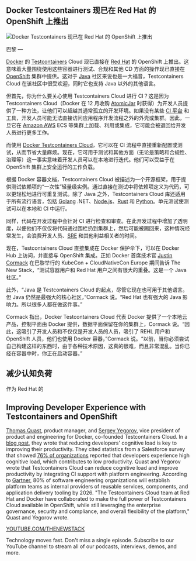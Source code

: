 ## Docker Testcontainers 现已在 Red Hat 的 OpenShift 上推出

![Docker Testcontainers 现已在 Red Hat 的 OpenShift 上推出](https://cdn.thenewstack.io/media/2024/04/485e2f45-87e0-4fc7-8817-0e3a58f97565-1-1024x768.jpg)

巴黎 —

[Docker](https://www.docker.com/?utm_content=inline+mention) 的 [Testcontainers](https://thenewstack.io/how-testcontainers-is-demonstrating-value-as-a-key-ci-tool/) Cloud 现已直接在 [Red Hat](https://www.openshift.com/try?utm_content=inline+mention) 的 OpenShift 上推出。这意味着大量围绕使用这些容器进行测试、合规和其他 CD 方面的操作现已直接在 [OpenShift](https://www.redhat.com/fr/technologies/cloud-computing/openshift/red-hat-openshift-kubernetes) 集群中提供。这对于 [Java](https://thenewstack.io/we-can-have-nice-things-upgrading-to-java-21-is-worth-it/) 社区来说也是一大福音，Testcontainers Cloud 在该社区中很受欢迎，同时它也支持 Java 以外的其他语言。

但首先，你为什么要关心使用 Testcontainers Cloud 进行 CI？这是因为 Testcontainers Cloud（Docker 在 12 月收购 [AtomicJar](https://www.atomicjar.com/) 时获得）为开发人员提供了一种方法，让他们可以超越其通常孤立的开发环境。如果没有某些 [CI 平台](https://thenewstack.io/ci-cd/) 和工具，开发人员可能无法直接访问应用程序开发流程之外的外壳或集群。因此，一旦它在 [Amazon AWS](https://aws.amazon.com/?utm_content=inline+mention) ECS 等集群上加载、利用或集成，它可能会被退回给开发人员进行更多工作。

而使用 [Docker Testcontainers Cloud](https://testcontainers.com/)，它可以在 CI 流程中直接重新配置或测试，从而节省大量麻烦。现在，它可用于测试和其他方面（无论是策略和合规性、治理等）这一事实意味着开发人员可以在本地进行迭代。他们可以受益于在 OpenShift 集群上安全运行的工作负载。

根据 Docker 容器文档，Testcontainers Cloud 被描述为一个开源框架，用于提供测试依赖项的“一次性”轻量级实例。通过直接在测试中将依赖项定义为代码，可以更轻松地进行可重复测试。除了 Java 之外，Testcontainers Cloud 库还适用于所有流行语言，包括 [Golang](https://go.dev/) .NET、[Node.js](https://thenewstack.io/node-js-22-release-improves-developer-experience/)、[Rust](https://thenewstack.io/microsofts-1m-vote-of-confidence-in-rusts-future/) 和 [Python](https://thenewstack.io/an-introduction-to-python-a-language-for-the-ages/)。单元测试使测试可以在本地和 CI 中运行。

同样，代码在开发过程中会针对 CI 进行检查和审查。在此开发过程中增加了透明度，以便他们不仅仅将代码通过围栏扔到集群上，然后可能被踢回来，这种情况经常发生，会浪费开发人员、[SRE](https://thenewstack.io/sre-vs-platform-engineer-cant-we-all-just-get-along/) 和其他利益相关者的时间。

现在，Testcontainers Cloud 直接集成在 Docker 保护伞下，可以在 Docker Hub 上访问，并直接与 OpenShift 集成。正如 Docker 首席技术官 [Justin Cormack](https://uk.linkedin.com/in/justincormack) 在巴黎举行的 KubeCon + CloudNativeCon Europe 期间告诉 The New Stack，“测试容器用户和 Red Hat 用户之间有很大的重叠。这是一个 Java 社区。”

此外，“Java 是 Testcontainers Cloud 的起点，尽管它现在也可用于其他语言。但 Java 仍然是最强大的核心社区，”Cormack 说。“Red Hat 也有强大的 Java 影响力。所以很多人都在做这件事。”

Cormack 指出，Docker Testcontainers Cloud 代表 Docker 提供了一个本地云产品，控制平面由 Docker 提供，数据平面保留在你的集群上，Cormack 说。“因此，这吸引了开发人员和不仅仅是开发人员的人员，吸引了 REHL 用户和 OpenShift 人员，他们也使用 Docker 容器，”Cormack 说。“以前，当你必须尝试自己构建这样的东西时，由于各种技术原因，这真的很难，而且非常混乱。当你已经在容器中时，你正在启动容器。”

## 减少认知负荷

作为 Red Hat 的
## Improving Developer Experience with Testcontainers and OpenShift

[Thomas Quast](https://twitter.com/t_millstream), product manager, and [Sergey Yegorov](https://github.com/bsideup), vice president of product and engineering for Docker, co-founded Testcontainers Cloud. In a [blog post](https://www.redhat.com/en/blog/improving-developer-experience-testcontainers-and-openshift?sc_cid=701f2000000tyN6AAI), they wrote that reducing developers' cognitive load is key to improving their productivity. They cited statistics from a Salesforce survey that showed [76% of organizations](https://www.salesforce.com/news/stories/new-research-shows-how-to-keep-developers-happy-amid-the-great-resignation/) reported that developers experience high cognitive load, which contributes to low productivity. Quast and Yegorov wrote that Testcontainers Cloud can reduce cognitive load and improve productivity by integrating CI support with platform engineering. According to [Gartner](https://www.gartner.com/en/newsroom/press-releases/2023-11-28-gartner-hype-cycle-shows-ai-practices-and-platform-engineering-will-reach-mainstream-adoption-in-software-engineering-in-two-to-five-years), 80% of software engineering organizations will establish platform teams as internal providers of reusable services, components, and application delivery tooling by 2026. "The Testcontainers Cloud team at Red Hat and Docker have collaborated to make the full power of Testcontainers Cloud available in OpenShift, while still leveraging the enterprise governance, security and compliance, and overall flexibility of the platform," Quast and Yegorov wrote.

[YOUTUBE.COM/THENEWSTACK](https://youtube.com/thenewstack?sub_confirmation=1)

Technology moves fast. Don't miss a single episode. Subscribe to our YouTube channel to stream all of our podcasts, interviews, demos, and more.